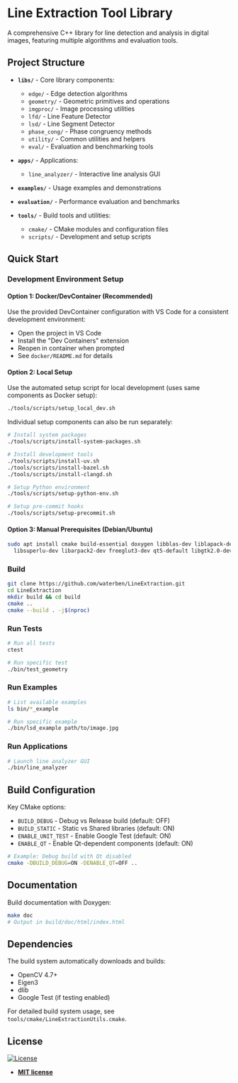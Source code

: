 # Line Extraction Tool Library

A comprehensive C++ library for line detection and analysis in digital images, featuring multiple algorithms and evaluation tools.

## Project Structure

- **`libs/`** - Core library components:
  - `edge/` - Edge detection algorithms
  - `geometry/` - Geometric primitives and operations
  - `imgproc/` - Image processing utilities
  - `lfd/` - Line Feature Detector
  - `lsd/` - Line Segment Detector
  - `phase_cong/` - Phase congruency methods
  - `utility/` - Common utilities and helpers
  - `eval/` - Evaluation and benchmarking tools

- **`apps/`** - Applications:
  - `line_analyzer/` - Interactive line analysis GUI

- **`examples/`** - Usage examples and demonstrations
- **`evaluation/`** - Performance evaluation and benchmarks
- **`tools/`** - Build tools and utilities:
  - `cmake/` - CMake modules and configuration files
  - `scripts/` - Development and setup scripts

## Quick Start

### Development Environment Setup

#### Option 1: Docker/DevContainer (Recommended)

Use the provided DevContainer configuration with VS Code for a consistent development environment:

- Open the project in VS Code
- Install the "Dev Containers" extension
- Reopen in container when prompted
- See `docker/README.md` for details

#### Option 2: Local Setup

Use the automated setup script for local development (uses same components as Docker setup):

```bash
./tools/scripts/setup_local_dev.sh
```

Individual setup components can also be run separately:

```bash
# Install system packages
./tools/scripts/install-system-packages.sh

# Install development tools
./tools/scripts/install-uv.sh
./tools/scripts/install-bazel.sh
./tools/scripts/install-clangd.sh

# Setup Python environment
./tools/scripts/setup-python-env.sh

# Setup pre-commit hooks
./tools/scripts/setup-precommit.sh
```

#### Option 3: Manual Prerequisites (Debian/Ubuntu)

```bash
sudo apt install cmake build-essential doxygen libblas-dev liblapack-dev \
  libsuperlu-dev libarpack2-dev freeglut3-dev qt5-default libgtk2.0-dev libeigen3-dev
```

### Build

```bash
git clone https://github.com/waterben/LineExtraction.git
cd LineExtraction
mkdir build && cd build
cmake ..
cmake --build . -j$(nproc)
```

### Run Tests

```bash
# Run all tests
ctest

# Run specific test
./bin/test_geometry
```

### Run Examples

```bash
# List available examples
ls bin/*_example

# Run specific example
./bin/lsd_example path/to/image.jpg
```

### Run Applications

```bash
# Launch line analyzer GUI
./bin/line_analyzer
```

## Build Configuration

Key CMake options:

- `BUILD_DEBUG` - Debug vs Release build (default: OFF)
- `BUILD_STATIC` - Static vs Shared libraries (default: ON)
- `ENABLE_UNIT_TEST` - Enable Google Test (default: ON)
- `ENABLE_QT` - Enable Qt-dependent components (default: ON)

```bash
# Example: Debug build with Qt disabled
cmake -DBUILD_DEBUG=ON -DENABLE_QT=OFF ..
```

## Documentation

Build documentation with Doxygen:

```bash
make doc
# Output in build/doc/html/index.html
```

## Dependencies

The build system automatically downloads and builds:

- OpenCV 4.7+
- Eigen3
- dlib
- Google Test (if testing enabled)

For detailed build system usage, see `tools/cmake/LineExtractionUtils.cmake`.

## License

[![License](http://img.shields.io/:license-mit-blue.svg?style=flat-square)](http://badges.mit-license.org)

- **[MIT license](http://opensource.org/licenses/mit-license.php)**
